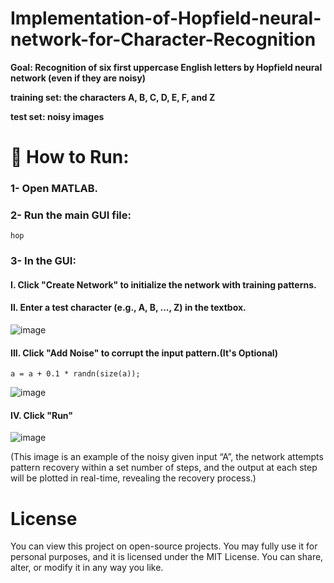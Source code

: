 # Implementation-of-Hopfield-neural-network-for-Character-Recognition

**Goal: Recognition of six first uppercase English letters by Hopfield neural network (even if they are noisy)**

**training set: the characters A, B, C, D, E, F, and Z**

**test set: noisy images**

🚀 How to Run:
===========
### 1-     Open MATLAB.

### 2-     Run the main GUI file: 
```
hop
```
### 3-     In the GUI:


#### I. Click "Create Network" to initialize the network with training patterns.
#### II. Enter a test character (e.g., A, B, ..., Z) in the textbox.

![image](https://user-images.githubusercontent.com/21992001/186536489-0b466d51-001c-48a2-b09e-6cb07adafba1.png)

#### III. Click "Add Noise" to corrupt the input pattern.(It's Optional) 
```
a = a + 0.1 * randn(size(a));
```
![image](https://user-images.githubusercontent.com/21992001/186536659-76094bc5-5332-428a-9eb1-ce6a872f5bf2.png)

#### IV. Click "Run"
![image](https://user-images.githubusercontent.com/21992001/186536708-f734e390-1f49-4184-b537-f55f140fab8b.png)

(This image is an example of the noisy given input “A”, the network attempts pattern recovery within a set number of steps, and the output at each step will be plotted in real-time, revealing the recovery process.)

License
===========
You can view this project on open-source projects. You may fully use it for personal purposes, and it is licensed under the MIT License. You can share, alter, or modify it in any way you like.

